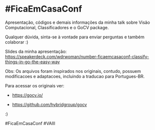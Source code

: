 # #FicaEmCasaConf 
Apresentação, códigos e demais informações da minha talk sobre Visão Computacional, Classificadores e o GoCV package.

Qualquer dúvida, sinta-se à vontade para enviar perguntas e também colaborar :)

Slides da minha apresentação: https://speakerdeck.com/wdrwoman/number-ficaemcasaconf-classify-things-in-go-the-easy-way

Obs: Os arquivos foram inspirados nos originais, contudo, possuem modificacoes e adaptacoes, incluindo a traducao para Portugues-BR.

Para acessar os originais ver: 

* https://gocv.io/

* https://github.com/hybridgroup/gocv

:)



#FicaEmCasaConf #VAIII
